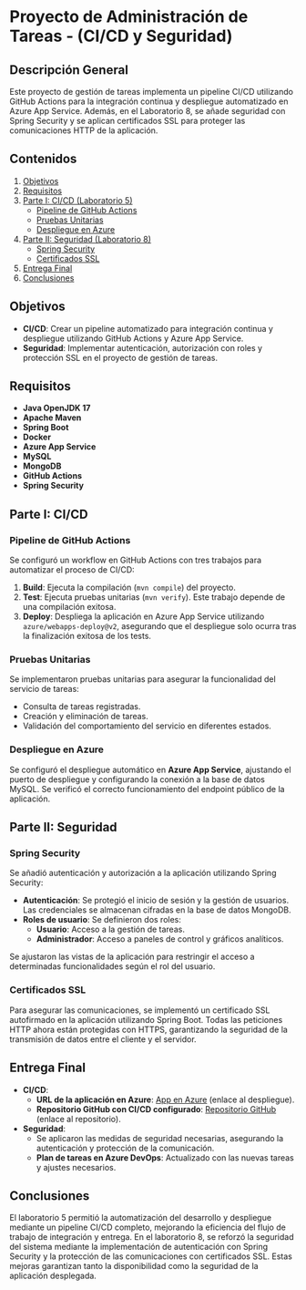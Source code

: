 # Proyecto de Administración de Tareas - (CI/CD y Seguridad)

## Descripción General

Este proyecto de gestión de tareas implementa un pipeline CI/CD utilizando GitHub Actions para la integración continua y despliegue automatizado en Azure App Service. Además, en el Laboratorio 8, se añade seguridad con Spring Security y se aplican certificados SSL para proteger las comunicaciones HTTP de la aplicación.

## Contenidos

1. [Objetivos](#objetivos)
2. [Requisitos](#requisitos)
3. [Parte I: CI/CD (Laboratorio 5)](#parte-i-ci-cd-laboratorio-5)
   - [Pipeline de GitHub Actions](#pipeline-de-github-actions)
   - [Pruebas Unitarias](#pruebas-unitarias)
   - [Despliegue en Azure](#despliegue-en-azure)
4. [Parte II: Seguridad (Laboratorio 8)](#parte-ii-seguridad-laboratorio-8)
   - [Spring Security](#spring-security)
   - [Certificados SSL](#certificados-ssl)
5. [Entrega Final](#entrega-final)
6. [Conclusiones](#conclusiones)

## Objetivos

- **CI/CD**: Crear un pipeline automatizado para integración continua y despliegue utilizando GitHub Actions y Azure App Service.
- **Seguridad**: Implementar autenticación, autorización con roles y protección SSL en el proyecto de gestión de tareas.

## Requisitos

- **Java OpenJDK 17**
- **Apache Maven**
- **Spring Boot**
- **Docker**
- **Azure App Service**
- **MySQL**
- **MongoDB**
- **GitHub Actions**
- **Spring Security**

## Parte I: CI/CD 

### Pipeline de GitHub Actions

Se configuró un workflow en GitHub Actions con tres trabajos para automatizar el proceso de CI/CD:

1. **Build**: Ejecuta la compilación (`mvn compile`) del proyecto.
2. **Test**: Ejecuta pruebas unitarias (`mvn verify`). Este trabajo depende de una compilación exitosa.
3. **Deploy**: Despliega la aplicación en Azure App Service utilizando `azure/webapps-deploy@v2`, asegurando que el despliegue solo ocurra tras la finalización exitosa de los tests.

### Pruebas Unitarias

Se implementaron pruebas unitarias para asegurar la funcionalidad del servicio de tareas:
- Consulta de tareas registradas.
- Creación y eliminación de tareas.
- Validación del comportamiento del servicio en diferentes estados.

### Despliegue en Azure

Se configuró el despliegue automático en **Azure App Service**, ajustando el puerto de despliegue y configurando la conexión a la base de datos MySQL. Se verificó el correcto funcionamiento del endpoint público de la aplicación.

## Parte II: Seguridad 

### Spring Security

Se añadió autenticación y autorización a la aplicación utilizando Spring Security:
- **Autenticación**: Se protegió el inicio de sesión y la gestión de usuarios. Las credenciales se almacenan cifradas en la base de datos MongoDB.
- **Roles de usuario**: Se definieron dos roles:
  - **Usuario**: Acceso a la gestión de tareas.
  - **Administrador**: Acceso a paneles de control y gráficos analíticos.
  
Se ajustaron las vistas de la aplicación para restringir el acceso a determinadas funcionalidades según el rol del usuario.

### Certificados SSL

Para asegurar las comunicaciones, se implementó un certificado SSL autofirmado en la aplicación utilizando Spring Boot. Todas las peticiones HTTP ahora están protegidas con HTTPS, garantizando la seguridad de la transmisión de datos entre el cliente y el servidor.

## Entrega Final

- **CI/CD**:
  - **URL de la aplicación en Azure**: [App en Azure](#) (enlace al despliegue).
  - **Repositorio GitHub con CI/CD configurado**: [Repositorio GitHub](#) (enlace al repositorio).
- **Seguridad**:
  - Se aplicaron las medidas de seguridad necesarias, asegurando la autenticación y protección de la comunicación.
  - **Plan de tareas en Azure DevOps**: Actualizado con las nuevas tareas y ajustes necesarios.

## Conclusiones

El laboratorio 5 permitió la automatización del desarrollo y despliegue mediante un pipeline CI/CD completo, mejorando la eficiencia del flujo de trabajo de integración y entrega. En el laboratorio 8, se reforzó la seguridad del sistema mediante la implementación de autenticación con Spring Security y la protección de las comunicaciones con certificados SSL. Estas mejoras garantizan tanto la disponibilidad como la seguridad de la aplicación desplegada.
